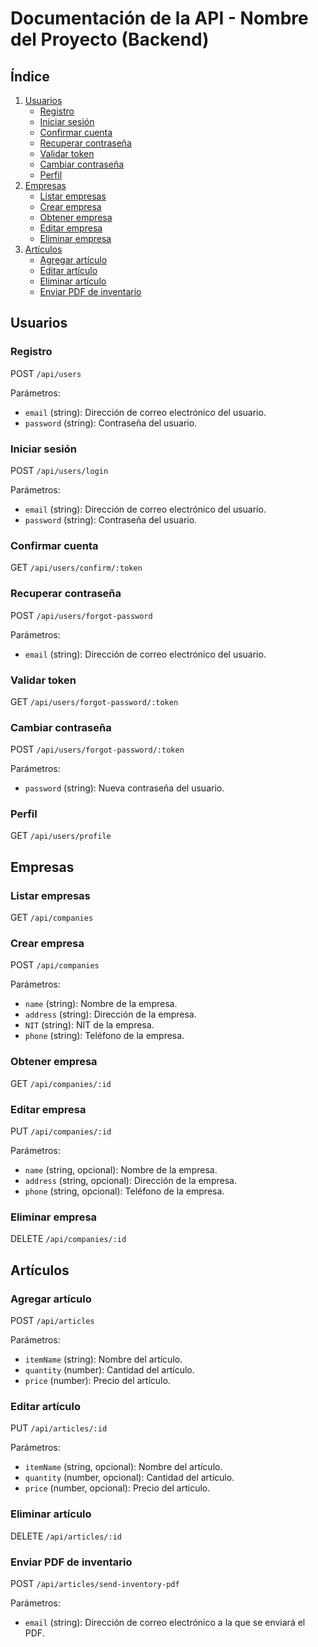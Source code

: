 # Documentación de la API - Nombre del Proyecto (Backend)

## Índice

1. [Usuarios](#usuarios)
    - [Registro](#registro)
    - [Iniciar sesión](#iniciar-sesión)
    - [Confirmar cuenta](#confirmar-cuenta)
    - [Recuperar contraseña](#recuperar-contraseña)
    - [Validar token](#validar-token)
    - [Cambiar contraseña](#cambiar-contraseña)
    - [Perfil](#perfil)
2. [Empresas](#empresas)
    - [Listar empresas](#listar-empresas)
    - [Crear empresa](#crear-empresa)
    - [Obtener empresa](#obtener-empresa)
    - [Editar empresa](#editar-empresa)
    - [Eliminar empresa](#eliminar-empresa)
3. [Artículos](#artículos)
    - [Agregar artículo](#agregar-artículo)
    - [Editar artículo](#editar-artículo)
    - [Eliminar artículo](#eliminar-artículo)
    - [Enviar PDF de inventario](#enviar-pdf-de-inventario)

## Usuarios

### Registro

POST `/api/users`

Parámetros:
- `email` (string): Dirección de correo electrónico del usuario.
- `password` (string): Contraseña del usuario.

### Iniciar sesión

POST `/api/users/login`

Parámetros:
- `email` (string): Dirección de correo electrónico del usuario.
- `password` (string): Contraseña del usuario.

### Confirmar cuenta

GET `/api/users/confirm/:token`

### Recuperar contraseña

POST `/api/users/forgot-password`

Parámetros:
- `email` (string): Dirección de correo electrónico del usuario.

### Validar token

GET `/api/users/forgot-password/:token`

### Cambiar contraseña

POST `/api/users/forgot-password/:token`

Parámetros:
- `password` (string): Nueva contraseña del usuario.

### Perfil

GET `/api/users/profile`

## Empresas

### Listar empresas

GET `/api/companies`

### Crear empresa

POST `/api/companies`

Parámetros:
- `name` (string): Nombre de la empresa.
- `address` (string): Dirección de la empresa.
- `NIT` (string): NIT de la empresa.
- `phone` (string): Teléfono de la empresa.

### Obtener empresa

GET `/api/companies/:id`

### Editar empresa

PUT `/api/companies/:id`

Parámetros:
- `name` (string, opcional): Nombre de la empresa.
- `address` (string, opcional): Dirección de la empresa.
- `phone` (string, opcional): Teléfono de la empresa.

### Eliminar empresa

DELETE `/api/companies/:id`

## Artículos

### Agregar artículo

POST `/api/articles`

Parámetros:
- `itemName` (string): Nombre del artículo.
- `quantity` (number): Cantidad del artículo.
- `price` (number): Precio del artículo.

### Editar artículo

PUT `/api/articles/:id`

Parámetros:
- `itemName` (string, opcional): Nombre del artículo.
- `quantity` (number, opcional): Cantidad del artículo.
- `price` (number, opcional): Precio del artículo.

### Eliminar artículo

DELETE `/api/articles/:id`

### Enviar PDF de inventario

POST `/api/articles/send-inventory-pdf`

Parámetros:
- `email` (string): Dirección de correo electrónico a la que se enviará el PDF.

